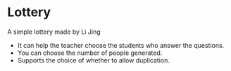# Lottery
A simple lottery made by Li Jing

- It can help the teacher choose the students who answer the questions. 
- You can choose the number of people generated. 
- Supports the choice of whether to allow duplication. 
